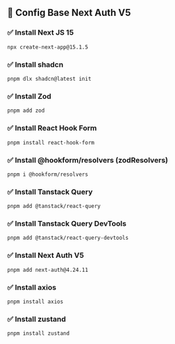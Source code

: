 ## 🎯 Config Base Next Auth V5

### ✅ Install Next JS 15

```
npx create-next-app@15.1.5
```

### ✅ Install shadcn

```
pnpm dlx shadcn@latest init
```

### ✅ Install Zod

```
pnpm add zod
```

### ✅ Install React Hook Form

```
pnpm install react-hook-form
```

### ✅ Install @hookform/resolvers (zodResolvers)

```
pnpm i @hookform/resolvers
```

### ✅ Install Tanstack Query

```
pnpm add @tanstack/react-query
```

### ✅ Install Tanstack Query DevTools

```
pnpm add @tanstack/react-query-devtools
```

### ✅ Install Next Auth V5

```
pnpm add next-auth@4.24.11
```

### ✅ Install axios
```
pnpm install axios
```

### ✅ Install zustand
```
pnpm install zustand
```